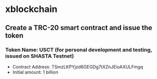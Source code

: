 # xblockchain

## Create a TRC-20 smart contract and issue the token
### Token Name: USCT (for personal development and testing, issued on SHASTA Testnet)
* Contract Address:  TSmzLKPYjzd6GEGDg7tXZnJEioAXULFmgq
* Initial amount: 1 billion
